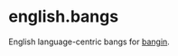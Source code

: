 # english.bangs

English language-centric bangs for [bangin](https://www.github.com/samhh/bangin).

